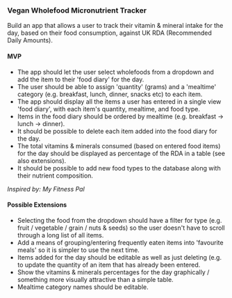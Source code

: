 ### Vegan Wholefood Micronutrient Tracker

Build an app that allows a user to track their vitamin & mineral intake for the day, based on their food consumption, against UK RDA (Recommended Daily Amounts).

#### MVP

- The app should let the user select wholefoods from a dropdown and add the item to their 'food diary' for the day.
- The user should be able to assign 'quantity' (grams) and a 'mealtime' category (e.g. breakfast, lunch, dinner, snacks etc) to each item.
- The app should display all the items a user has entered in a single view 'food diary', with each item's quantity, mealtime, and food type.
- Items in the food diary should be ordered by mealtime (e.g. breakfast -> lunch -> dinner).
- It should be possible to delete each item added into the food diary for the day.
- The total vitamins & minerals consumed (based on entered food items) for the day should be displayed as percentage of the RDA in a table (see also extensions).
- It should be possible to add new food types to the database along with their nutrient composition.

*Inspired by: My Fitness Pal*

#### Possible Extensions

- Selecting the food from the dropdown should have a filter for type (e.g. fruit / vegetable / grain / nuts & seeds) so the user doesn't have to scroll through a long list of all items.
- Add a means of grouping/entering frequently eaten items into 'favourite meals' so it is simpler to use the next time.
- Items added for the day should be editable as well as just deleting (e.g. to update the quantity of an item that has already been entered.
- Show the vitamins & minerals percentages for the day graphically / something more visually attractive than a simple table.
- Mealtime category names should be editable.
